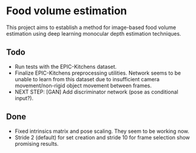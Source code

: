 # Food volume estimation
This project aims to establish a method for image-based food volume estimation
using deep learning monocular depth estimation techniques.

## Todo
- Run tests with the EPIC-Kitchens dataset.
- Finalize EPIC-Kitchens preprocessing utilities. Network seems to be unable
  to learn from this dataset due to insufficient camera movement/non-rigid 
  object movement between frames.
- NEXT STEP: [GAN] Add discriminator network (pose as conditional input?).

## Done
- Fixed intrinsics matrix and pose scaling. They seem to be working now.
- Stride 2 (default) for set creation and stride 10 for frame selection show
  promising results.
